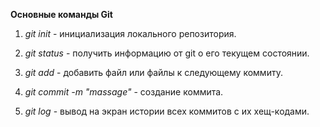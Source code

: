 **Основные команды Git**

1. *git init* - инициализация локального репозитория.

2. *git status* - получить информацию от git о его текущем состоянии.

3. *git add* - добавить файл или файлы к следующему коммиту.

4. *git commit -m "massage"* - создание коммита.

5. *git log* - вывод на экран истории всех коммитов с их хещ-кодами.
